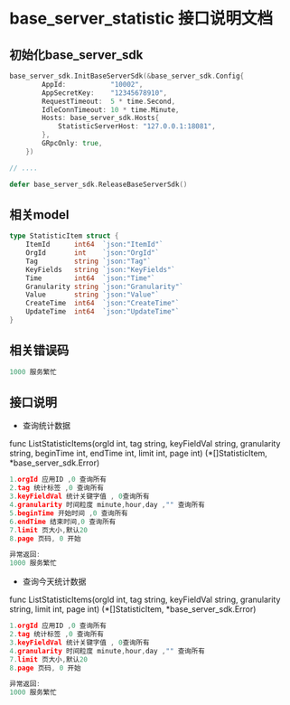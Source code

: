 # base_server_statistic 接口说明文档

## 初始化base_server_sdk
```go
base_server_sdk.InitBaseServerSdk(&base_server_sdk.Config{
		AppId:           "10002",
		AppSecretKey:    "12345678910",
		RequestTimeout:  5 * time.Second,
		IdleConnTimeout: 10 * time.Minute,
		Hosts: base_server_sdk.Hosts{
			StatisticServerHost: "127.0.0.1:18081",
		},
		GRpcOnly: true,
	})

// ....

defer base_server_sdk.ReleaseBaseServerSdk()
```

## 相关model
```go
type StatisticItem struct {
	ItemId      int64  `json:"ItemId"`
	OrgId       int    `json:"OrgId"`
	Tag         string `json:"Tag"`
	KeyFields   string `json:"KeyFields"`
	Time        int64  `json:"Time"`
	Granularity string `json:"Granularity"`
	Value       string `json:"Value"`
	CreateTime  int64  `json:"CreateTime"`
	UpdateTime  int64  `json:"UpdateTime"`
}
```

## 相关错误码
```go
1000 服务繁忙
```


## 接口说明

- 查询统计数据

func ListStatisticItems(orgId int, tag string, keyFieldVal string, granularity string, beginTime int, endTime int, limit int, page int) (*[]StatisticItem, *base_server_sdk.Error)

```go
1.orgId 应用ID ,0 查询所有
2.tag 统计标签 ,0 查询所有
3.keyFieldVal 统计关键字值 , 0查询所有
4.granularity 时间粒度 minute,hour,day ,"" 查询所有
5.beginTime 开始时间 ,0 查询所有
6.endTime 结束时间,0 查询所有
7.limit 页大小,默认20
8.page 页码, 0 开始

异常返回:
1000 服务繁忙
```


- 查询今天统计数据

func ListStatisticItems(orgId int, tag string, keyFieldVal string, granularity string, limit int, page int) (*[]StatisticItem, *base_server_sdk.Error)

```go
1.orgId 应用ID ,0 查询所有
2.tag 统计标签 ,0 查询所有
3.keyFieldVal 统计关键字值 , 0查询所有
4.granularity 时间粒度 minute,hour,day ,"" 查询所有
7.limit 页大小,默认20
8.page 页码, 0 开始

异常返回:
1000 服务繁忙
```
